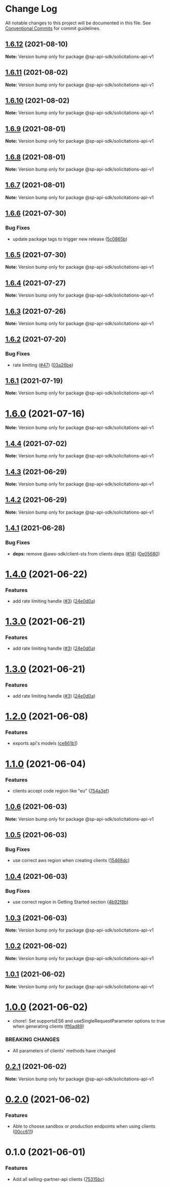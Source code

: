 # Change Log

All notable changes to this project will be documented in this file.
See [Conventional Commits](https://conventionalcommits.org) for commit guidelines.

## [1.6.12](https://github.com/bizon/selling-partner-api-sdk/compare/@sp-api-sdk/solicitations-api-v1@1.6.11...@sp-api-sdk/solicitations-api-v1@1.6.12) (2021-08-10)

**Note:** Version bump only for package @sp-api-sdk/solicitations-api-v1





## [1.6.11](https://github.com/bizon/selling-partner-api-sdk/compare/@sp-api-sdk/solicitations-api-v1@1.6.10...@sp-api-sdk/solicitations-api-v1@1.6.11) (2021-08-02)

**Note:** Version bump only for package @sp-api-sdk/solicitations-api-v1





## [1.6.10](https://github.com/bizon/selling-partner-api-sdk/compare/@sp-api-sdk/solicitations-api-v1@1.6.9...@sp-api-sdk/solicitations-api-v1@1.6.10) (2021-08-02)

**Note:** Version bump only for package @sp-api-sdk/solicitations-api-v1





## [1.6.9](https://github.com/bizon/selling-partner-api-sdk/compare/@sp-api-sdk/solicitations-api-v1@1.6.8...@sp-api-sdk/solicitations-api-v1@1.6.9) (2021-08-01)

**Note:** Version bump only for package @sp-api-sdk/solicitations-api-v1





## [1.6.8](https://github.com/bizon/selling-partner-api-sdk/compare/@sp-api-sdk/solicitations-api-v1@1.6.7...@sp-api-sdk/solicitations-api-v1@1.6.8) (2021-08-01)

**Note:** Version bump only for package @sp-api-sdk/solicitations-api-v1





## [1.6.7](https://github.com/bizon/selling-partner-api-sdk/compare/@sp-api-sdk/solicitations-api-v1@1.6.6...@sp-api-sdk/solicitations-api-v1@1.6.7) (2021-08-01)

**Note:** Version bump only for package @sp-api-sdk/solicitations-api-v1





## [1.6.6](https://github.com/bizon/selling-partner-api-sdk/compare/@sp-api-sdk/solicitations-api-v1@1.6.5...@sp-api-sdk/solicitations-api-v1@1.6.6) (2021-07-30)


### Bug Fixes

* update package tags to trigger new release ([5c0865b](https://github.com/bizon/selling-partner-api-sdk/commit/5c0865b5b729d5ca0d42f5e77332af77bfd974af))





## [1.6.5](https://github.com/bizon/selling-partner-api-sdk/compare/@sp-api-sdk/solicitations-api-v1@1.6.4...@sp-api-sdk/solicitations-api-v1@1.6.5) (2021-07-30)

**Note:** Version bump only for package @sp-api-sdk/solicitations-api-v1





## [1.6.4](https://github.com/bizon/selling-partner-api-sdk/compare/@sp-api-sdk/solicitations-api-v1@1.6.3...@sp-api-sdk/solicitations-api-v1@1.6.4) (2021-07-27)

**Note:** Version bump only for package @sp-api-sdk/solicitations-api-v1





## [1.6.3](https://github.com/bizon/selling-partner-api-sdk/compare/@sp-api-sdk/solicitations-api-v1@1.6.2...@sp-api-sdk/solicitations-api-v1@1.6.3) (2021-07-26)

**Note:** Version bump only for package @sp-api-sdk/solicitations-api-v1





## [1.6.2](https://github.com/bizon/selling-partner-api-sdk/compare/@sp-api-sdk/solicitations-api-v1@1.6.1...@sp-api-sdk/solicitations-api-v1@1.6.2) (2021-07-20)


### Bug Fixes

* rate limiting ([#47](https://github.com/bizon/selling-partner-api-sdk/issues/47)) ([03a26be](https://github.com/bizon/selling-partner-api-sdk/commit/03a26be41e7812f1d616927421541c67a774bf23))





## [1.6.1](https://github.com/bizon/selling-partner-api-sdk/compare/@sp-api-sdk/solicitations-api-v1@1.6.0...@sp-api-sdk/solicitations-api-v1@1.6.1) (2021-07-19)

**Note:** Version bump only for package @sp-api-sdk/solicitations-api-v1





# [1.6.0](https://github.com/bizon/selling-partner-api-sdk/compare/@sp-api-sdk/solicitations-api-v1@1.4.4...@sp-api-sdk/solicitations-api-v1@1.6.0) (2021-07-16)

**Note:** Version bump only for package @sp-api-sdk/solicitations-api-v1





## [1.4.4](https://github.com/bizon/selling-partner-api-sdk/compare/@sp-api-sdk/solicitations-api-v1@1.4.3...@sp-api-sdk/solicitations-api-v1@1.4.4) (2021-07-02)

**Note:** Version bump only for package @sp-api-sdk/solicitations-api-v1





## [1.4.3](https://github.com/bizon/selling-partner-api-sdk/compare/@sp-api-sdk/solicitations-api-v1@1.4.2...@sp-api-sdk/solicitations-api-v1@1.4.3) (2021-06-29)

**Note:** Version bump only for package @sp-api-sdk/solicitations-api-v1





## [1.4.2](https://github.com/bizon/selling-partner-api-sdk/compare/@sp-api-sdk/solicitations-api-v1@1.4.1...@sp-api-sdk/solicitations-api-v1@1.4.2) (2021-06-29)

**Note:** Version bump only for package @sp-api-sdk/solicitations-api-v1





## [1.4.1](https://github.com/bizon/selling-partner-api-sdk/compare/@sp-api-sdk/solicitations-api-v1@1.4.0...@sp-api-sdk/solicitations-api-v1@1.4.1) (2021-06-28)


### Bug Fixes

* **deps:** remove @aws-sdk/client-sts from clients deps ([#14](https://github.com/bizon/selling-partner-api-sdk/issues/14)) ([0e05680](https://github.com/bizon/selling-partner-api-sdk/commit/0e056808c6df8aef4059aafc57c8797f717cce49))





# [1.4.0](https://github.com/bizon/selling-partner-api-sdk/compare/@sp-api-sdk/solicitations-api-v1@1.2.0...@sp-api-sdk/solicitations-api-v1@1.4.0) (2021-06-22)


### Features

* add rate limiting handle ([#3](https://github.com/bizon/selling-partner-api-sdk/issues/3)) ([24e0d0a](https://github.com/bizon/selling-partner-api-sdk/commit/24e0d0a7e7795b2ed72a7ed7163e52e469630f08))





# [1.3.0](https://github.com/bizon/selling-partner-api-sdk/compare/@sp-api-sdk/solicitations-api-v1@1.2.0...@sp-api-sdk/solicitations-api-v1@1.3.0) (2021-06-21)


### Features

* add rate limiting handle ([#3](https://github.com/bizon/selling-partner-api-sdk/issues/3)) ([24e0d0a](https://github.com/bizon/selling-partner-api-sdk/commit/24e0d0a7e7795b2ed72a7ed7163e52e469630f08))





# [1.3.0](https://github.com/bizon/selling-partner-api-sdk/compare/@sp-api-sdk/solicitations-api-v1@1.2.0...@sp-api-sdk/solicitations-api-v1@1.3.0) (2021-06-21)


### Features

* add rate limiting handle ([#3](https://github.com/bizon/selling-partner-api-sdk/issues/3)) ([24e0d0a](https://github.com/bizon/selling-partner-api-sdk/commit/24e0d0a7e7795b2ed72a7ed7163e52e469630f08))





# [1.2.0](https://github.com/bizon/selling-partner-api-sdk/compare/@sp-api-sdk/solicitations-api-v1@1.1.0...@sp-api-sdk/solicitations-api-v1@1.2.0) (2021-06-08)


### Features

* exports api's models ([ce861b1](https://github.com/bizon/selling-partner-api-sdk/commit/ce861b1eca84b257978a2755d8fbaa5a8b821ad2))





# [1.1.0](https://github.com/bizon/selling-partner-api-sdk/compare/@sp-api-sdk/solicitations-api-v1@1.0.6...@sp-api-sdk/solicitations-api-v1@1.1.0) (2021-06-04)


### Features

* clients accept code region like "eu" ([754a3ef](https://github.com/bizon/selling-partner-api-sdk/commit/754a3ef3e344a3df4d16fd64c365c2971b9f007a))





## [1.0.6](https://github.com/bizon/selling-partner-api-sdk/compare/@sp-api-sdk/solicitations-api-v1@1.0.5...@sp-api-sdk/solicitations-api-v1@1.0.6) (2021-06-03)

**Note:** Version bump only for package @sp-api-sdk/solicitations-api-v1





## [1.0.5](https://github.com/bizon/selling-partner-api-sdk/compare/@sp-api-sdk/solicitations-api-v1@1.0.4...@sp-api-sdk/solicitations-api-v1@1.0.5) (2021-06-03)


### Bug Fixes

* use correct aws region when creating clients ([15468dc](https://github.com/bizon/selling-partner-api-sdk/commit/15468dc1fa7bf1a85bd69ebc2f3764ce7fc6a9b8))





## [1.0.4](https://github.com/bizon/selling-partner-api-sdk/compare/@sp-api-sdk/solicitations-api-v1@1.0.3...@sp-api-sdk/solicitations-api-v1@1.0.4) (2021-06-03)


### Bug Fixes

* use correct region in Getting Started section ([4b92f8b](https://github.com/bizon/selling-partner-api-sdk/commit/4b92f8b85a69b7aab18f3562a87aba0b40f5913c))





## [1.0.3](https://github.com/bizon/selling-partner-api-sdk/compare/@sp-api-sdk/solicitations-api-v1@1.0.2...@sp-api-sdk/solicitations-api-v1@1.0.3) (2021-06-03)

**Note:** Version bump only for package @sp-api-sdk/solicitations-api-v1





## [1.0.2](https://github.com/bizon/selling-partner-api-sdk/compare/@sp-api-sdk/solicitations-api-v1@1.0.1...@sp-api-sdk/solicitations-api-v1@1.0.2) (2021-06-02)

**Note:** Version bump only for package @sp-api-sdk/solicitations-api-v1





## [1.0.1](https://github.com/bizon/selling-partner-api-sdk/compare/@sp-api-sdk/solicitations-api-v1@1.0.0...@sp-api-sdk/solicitations-api-v1@1.0.1) (2021-06-02)

**Note:** Version bump only for package @sp-api-sdk/solicitations-api-v1





# [1.0.0](https://github.com/bizon/selling-partner-api-sdk/compare/@sp-api-sdk/solicitations-api-v1@0.2.1...@sp-api-sdk/solicitations-api-v1@1.0.0) (2021-06-02)


* chore!: Set supportsES6 and useSingleRequestParameter options to true when generating clients ([ff6ad89](https://github.com/bizon/selling-partner-api-sdk/commit/ff6ad89b496dec81f0ce775a50f25615022fcfb2))


### BREAKING CHANGES

* All parameters of clients' methods have changed





## [0.2.1](https://github.com/bizon/selling-partner-api-sdk/compare/@sp-api-sdk/solicitations-api-v1@0.2.0...@sp-api-sdk/solicitations-api-v1@0.2.1) (2021-06-02)

**Note:** Version bump only for package @sp-api-sdk/solicitations-api-v1





# [0.2.0](https://github.com/bizon/selling-partner-api-sdk/compare/@sp-api-sdk/solicitations-api-v1@0.1.0...@sp-api-sdk/solicitations-api-v1@0.2.0) (2021-06-02)


### Features

* Able to choose sandbox or production endpoints when using clients ([00cc611](https://github.com/bizon/selling-partner-api-sdk/commit/00cc611bcaa6153606c8d918ad6946947d6a50de))





# 0.1.0 (2021-06-01)


### Features

* Add all selling-partner-api clients ([75315bc](https://github.com/bizon/selling-partner-api-sdk/commit/75315bc7681537a7803bf658e69b6bf7d4b6bbe2))
